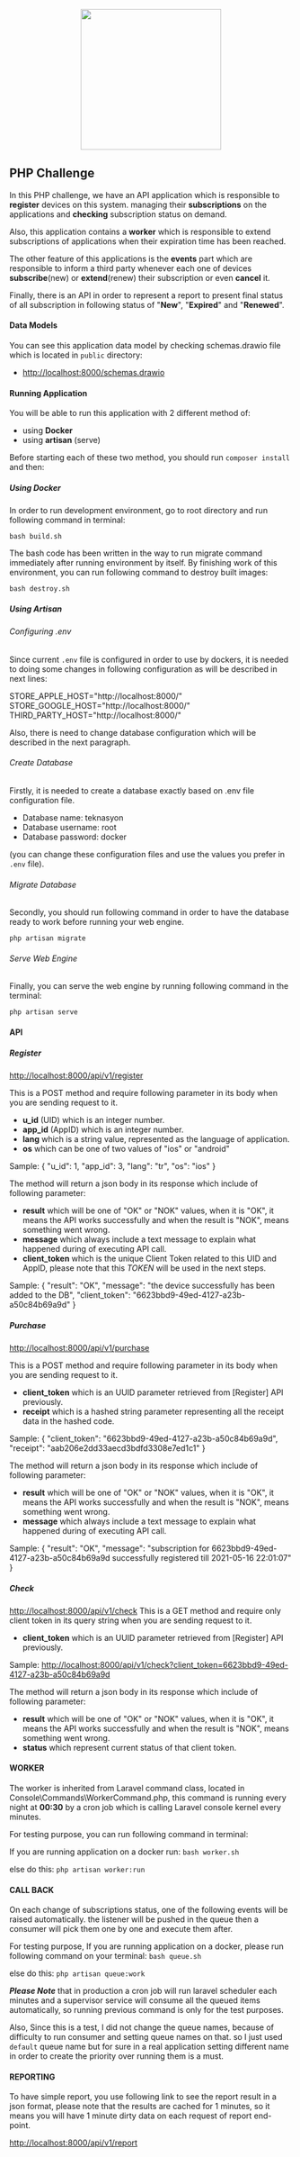 <p align="center">
    <a href="https://teknasyon.com" target="_blank">
        <img src="https://teknasyon.com/content/assets/img/logo/teknasyon-logo@2x.png" width="250">
    </a>
</p>

## PHP Challenge

In this PHP challenge, we have an API application which is responsible to **register** devices on this system. managing their **subscriptions** on the applications and **checking** subscription status on demand. 

Also, this application contains a **worker** which is responsible to extend subscriptions of applications when their expiration time has been reached.

The other feature of this applications is the **events** part which are responsible to inform a third party whenever each one of devices **subscribe**(new) or **extend**(renew) their subscription or even **cancel** it.

Finally, there is an API in order to represent a report to present final status of all subscription in following status of "**New**", "**Expired**" and "**Renewed**".

#### Data Models
You can see this application data model by checking schemas.drawio file which is located in `public` directory:
- [http://localhost:8000/schemas.drawio](http://localhost:8000/schemas.drawio)

#### Running Application
You will be able to run this application with 2 different method of:
- using **Docker**
- using **artisan** (serve)

Before starting each of these two method, you should run ``composer install`` and then:

##### Using Docker
In order to run development environment, go to root directory and run following command in terminal:

``bash build.sh``

The bash code has been written in the way to run migrate command immediately after running environment by itself. By finishing work of this environment, you can run following command to destroy built images:

``bash destroy.sh`` 

##### Using Artisan
###### Configuring .env
Since current `.env` file is configured in order to use by dockers, it is needed to doing some changes in following configuration as will be described in next lines:

STORE_APPLE_HOST="http://localhost:8000/"<br />
STORE_GOOGLE_HOST="http://localhost:8000/"<br />
THIRD_PARTY_HOST="http://localhost:8000/"<br />

Also, there is need to change database configuration which will be described in the next paragraph.

###### Create Database
Firstly, it is needed to create a database exactly based on .env file configuration file.
- Database name: teknasyon
- Database username: root
- Database password: docker

(you can change these configuration files and use the values you prefer in `.env` file).

###### Migrate Database
Secondly, you should run following command in order to have the database ready to work before running your web engine.

``php artisan migrate``

###### Serve Web Engine
Finally, you can serve the web engine by running following command in the terminal:

``php artisan serve``

#### API 
##### Register
[http://localhost:8000/api/v1/register](http://localhost:8000/api/v1/register)

This is a POST method and require following parameter in its body when you are sending request to it.
- **u_id** (UID) which is an integer number.
- **app_id** (AppID) which is an integer number.
- **lang** which is a  string value, represented as the language of application.
- **os** which can be one of two values of "ios" or "android"

Sample:
{
    "u_id": 1,
    "app_id": 3,
    "lang": "tr",
    "os": "ios"
}

The method will return a json body in its response which include of following parameter:
- **result** which will be one of "OK" or "NOK" values, when  it  is "OK", it means the API works successfully and when the result is "NOK", means something went wrong.
- **message** which always include a text message to explain what happened during of executing API call.
- **client_token** which is the unique Client Token related to this UID and AppID, please note that this *TOKEN* will be used in the next steps.

Sample: 
{
    "result": "OK",
    "message": "the device successfully has been added to the DB",
    "client_token": "6623bbd9-49ed-4127-a23b-a50c84b69a9d"
}

##### Purchase
[http://localhost:8000/api/v1/purchase](http://localhost:8000/api/v1/purchase)

This is a POST method and require following parameter in its body when you are sending request to it.
- **client_token** which is an UUID parameter retrieved from [Register] API previously.
- **receipt** which is a hashed string parameter representing all the receipt data in the hashed code.

Sample:
{
    "client_token": "6623bbd9-49ed-4127-a23b-a50c84b69a9d",
    "receipt": "aab206e2dd33aecd3bdfd3308e7ed1c1"
}


The method will return a json body in its response which include of following parameter:
- **result** which will be one of "OK" or "NOK" values, when  it  is "OK", it means the API works successfully and when the result is "NOK", means something went wrong.
- **message** which always include a text message to explain what happened during of executing API call.

Sample: 
{
    "result": "OK",
    "message": "subscription for 6623bbd9-49ed-4127-a23b-a50c84b69a9d successfully registered till 2021-05-16 22:01:07"
}

##### Check
[http://localhost:8000/api/v1/check](http://localhost:8000/api/v1/check)
This is a GET method and require only client token in its query string when you are sending request to it.
- **client_token** which is an UUID parameter retrieved from [Register] API previously.

Sample:
[http://localhost:8000/api/v1/check?client_token=6623bbd9-49ed-4127-a23b-a50c84b69a9d](http://localhost:8000/api/v1/check?client_token=6623bbd9-49ed-4127-a23b-a50c84b69a9d)

The method will return a json body in its response which include of following parameter:
- **result** which will be one of "OK" or "NOK" values, when  it  is "OK", it means the API works successfully and when the result is "NOK", means something went wrong.
- **status** which represent current status of that client token.

#### WORKER
The worker is inherited from Laravel command class, located in Console\Commands\WorkerCommand.php, this command is running every night at **00:30** by a cron job which is calling Laravel console kernel every minutes.

For testing purpose, you can run following command in terminal:

If you are running application on a docker run:
``bash worker.sh``

else do this:
``php artisan worker:run``

#### CALL BACK
On each change of subscriptions status, one of the following events will be raised automatically. the listener will be pushed in the queue then a consumer will pick them one by one and execute them after.

For testing purpose, If you are running application on a docker, please run following command on your terminal:
``bash queue.sh``

else do this:
``php artisan queue:work``

***Please Note*** that in production a cron job will run laravel scheduler each minutes and a supervisor service will consume all the queued items automatically, so running previous command is only for the test purposes.

Also, Since this is a test, I did not change the queue names, because of difficulty to run consumer and setting queue names on that. so I just used `default` queue name but for sure in a real application setting different name in order to create the priority over running them is a must.

#### REPORTING
To have simple report, you use following link to see the report result in a json format, please note that the results are cached for 1 minutes, so it means you will have 1 minute dirty data on each request of report end-point.

[http://localhost:8000/api/v1/report](http://localhost:8000/api/v1/report)
